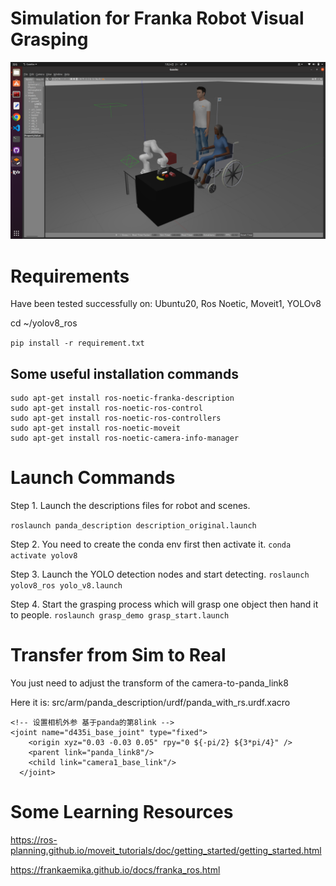 # Simulation for Franka Robot Visual Grasping
<img title="a title" alt="Alt text" src="/images/1.png">

# Requirements
Have been tested successfully on: Ubuntu20, Ros Noetic, Moveit1, YOLOv8

cd ~/yolov8_ros

`pip install -r requirement.txt`

## Some useful installation commands
```
sudo apt-get install ros-noetic-franka-description
sudo apt-get install ros-noetic-ros-control
sudo apt-get install ros-noetic-ros-controllers
sudo apt-get install ros-noetic-moveit
sudo apt-get install ros-noetic-camera-info-manager
```

# Launch Commands
Step 1. Launch the descriptions files for robot and scenes.

`roslaunch panda_description description_original.launch `


Step 2. You need to create the conda env first then activate it.
`conda activate yolov8`

Step 3. Launch the YOLO detection nodes and start detecting.
`roslaunch yolov8_ros yolo_v8.launch`

Step 4. Start the grasping process which will grasp one object then hand it to people.
`roslaunch grasp_demo grasp_start.launch`

# Transfer from Sim to Real
You just need to adjust the transform of the camera-to-panda_link8

Here it is: src/arm/panda_description/urdf/panda_with_rs.urdf.xacro

```
<!-- 设置相机外参 基于panda的第8link -->
<joint name="d435i_base_joint" type="fixed">
    <origin xyz="0.03 -0.03 0.05" rpy="0 ${-pi/2} ${3*pi/4}" />
    <parent link="panda_link8"/>
    <child link="camera1_base_link"/>
  </joint>
```

# Some Learning Resources
https://ros-planning.github.io/moveit_tutorials/doc/getting_started/getting_started.html

https://frankaemika.github.io/docs/franka_ros.html

